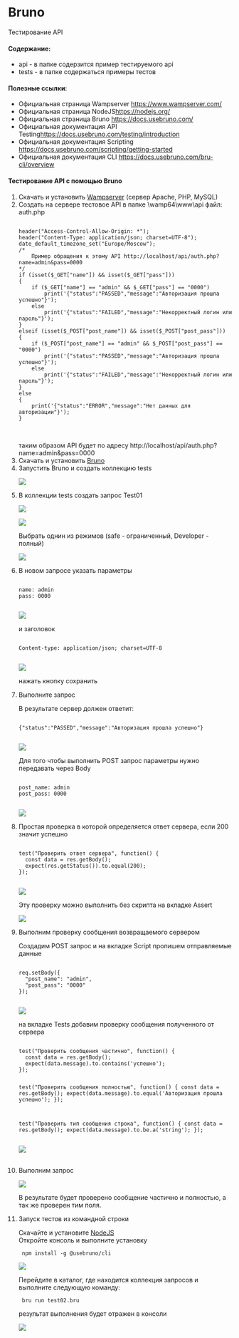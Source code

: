 # Bruno

Тестирование API

<p>
	<h4>Содержание:</h2>
	<ul>
		<li>api - в папке содерзится пример тестируемого api</li>
		<li>tests - в папке содержаться примеры тестов</li>
	</ul>
</p>

<p>
	<h4>Полезные ссылки:</h2>
	<ul>
		<li>Официальная страница Wampserver <a href="https://www.wampserver.com/">https://www.wampserver.com/</a></li>
		<li>Официальная страница NodeJS<a href="https://nodejs.org/">https://nodejs.org/</a></li>
		<li>Официальная страница Bruno <a href="https://docs.usebruno.com/">https://docs.usebruno.com/</a></li>
		<li>Официальная документация API Testing<a href="https://docs.usebruno.com/testing/introduction">https://docs.usebruno.com/testing/introduction</a></li>
		<li>Официальная документация Scripting <a href="https://docs.usebruno.com/scripting/getting-started">https://docs.usebruno.com/scripting/getting-started</a></li>
		<li>Официальная документация CLI <a href="https://docs.usebruno.com/bru-cli/overview">https://docs.usebruno.com/bru-cli/overview</a></li>
	</ul>
</p>

<p>
	<h4>Тестирование API с помощью Bruno</h4>
	<ol>
		<li>Скачать и установить <a href="https://www.wampserver.com/">Wampserver</a> (сервер Apache, PHP, MySQL)</li>
		<li>Создать на сервере тестовое API в папке \wamp64\www\api  файл: auth.php
			<pre><code>
header("Access-Control-Allow-Origin: *");
header("Content-Type: application/json; charset=UTF-8");
date_default_timezone_set("Europe/Moscow");
/*	
	Пример обращения к этому API http://localhost/api/auth.php?name=admin&pass=0000
*/
if (isset($_GET["name"]) && isset($_GET["pass"]))
{
	if ($_GET["name"] == "admin" && $_GET["pass"] == "0000")
		print('{"status":"PASSED","message":"Авторизация прошла успешно"}');
	else
		print('{"status":"FAILED","message":"Некорректный логин или пароль"}');
}
elseif (isset($_POST["post_name"]) && isset($_POST["post_pass"]))
{
	if ($_POST["post_name"] == "admin" && $_POST["post_pass"] == "0000")
		print('{"status":"PASSED","message":"Авторизация прошла успешно"}');
	else
		print('{"status":"FAILED","message":"Некорректный логин или пароль"}');
}
else
{
	print('{"status":"ERROR","message":"Нет данных для авторизации"}');
}
			</code></pre>
			<br>таким образом API будет по адресу http://localhost/api/auth.php?name=admin&pass=0000
		</li>
		<li>Скачать и установить <a href="https://docs.usebruno.com/">Bruno</a></li>
		<li>Запустить Bruno и создать коллекцию tests
			<p align="left">
				<img src="https://github.com/Somov-QA/Practice-Automation-Testing-2024/blob/main/_images/bruno_create_collection.jpg">
			</p>
		</li>
		<li>В коллекции tests создать запрос Test01
		<p align="left">
				<img src="https://github.com/Somov-QA/Practice-Automation-Testing-2024/blob/main/_images/bruno_new_request.jpg">
			</p>
			<p align="left">
				<img src="https://github.com/Somov-QA/Practice-Automation-Testing-2024/blob/main/_images/bruno_new_request_data.jpg">
			</p>
			<p>Выбрать однин из режимов (safe - ограниченный, Developer - полный)</p>
			<p align="left">
				<img src="https://github.com/Somov-QA/Practice-Automation-Testing-2024/blob/main/_images/bruno_new_request_mode.jpg">
			</p>
		</li>
		<li>В новом запросе указать параметры
			<pre><code>
name: admin
pass: 0000
			</code></pre>
			<p align="left">
				<img src="https://github.com/Somov-QA/Practice-Automation-Testing-2024/blob/main/_images/bruno_request_params.jpg">
			</p>
			<p>и заголовок</p>
			<pre><code>
Content-type: application/json; charset=UTF-8
			</code></pre>
			<p align="left">
				<img src="https://github.com/Somov-QA/Practice-Automation-Testing-2024/blob/main/_images/bruno_request_headers.jpg">
			</p>
			<p>нажать кнопку сохранить</p>
		</li>
		<li>Выполните запрос
			<p>В результате сервер должен ответит:</p>
			<pre><code>
{"status":"PASSED","message":"Авторизация прошла успешно"}
			</code></pre>
			<p align="left">
				<img src="https://github.com/Somov-QA/Practice-Automation-Testing-2024/blob/main/_images/bruno_request_get_run.jpg">
			</p>
			<p>Для того чтобы выполнить POST запрос параметры нужно передавать через Body</p>
			<pre><code>
post_name: admin
post_pass: 0000
			</code></pre>
			<p align="left">
				<img src="https://github.com/Somov-QA/Practice-Automation-Testing-2024/blob/main/_images/bruno_request_post_run.jpg">
			</p>
		</li>
		<li>Простая проверка в которой определяется ответ сервера, если 200 значит успешно
			<pre><code>
test("Проверить ответ сервера", function() {
  const data = res.getBody();
  expect(res.getStatus()).to.equal(200);
});
			</code></pre>
			<p align="left">
				<img src="https://github.com/Somov-QA/Practice-Automation-Testing-2024/blob/main/_images/bruno_request_test.jpg">
			</p>
			<p>Эту проверку можно выполнить без скрипта на вкладке Assert</p>
			<p align="left">
				<img src="https://github.com/Somov-QA/Practice-Automation-Testing-2024/blob/main/_images/bruno_request_assert.jpg">
			</p>
		</li>
		<li>Выполним проверку сообщения возвращаемого сервером
			<p>Создадим POST запрос и на вкладке Script пропишем отправляемые данные</p>
			<pre><code>
req.setBody({
  "post_name": "admin",
  "post_pass": "0000"
});
			</code></pre>
			<p align="left">
				<img src="https://github.com/Somov-QA/Practice-Automation-Testing-2024/blob/main/_images/bruno_request_script.jpg">
			</p>
			<p>на вкладке Tests добавим проверку сообщения полученного от сервера</p>
			<pre><code>
test("Проверить сообщения частично", function() {
  const data = res.getBody();
  expect(data.message).to.contains('успешно');
});

test("Проверить сообщения полностью", function() {
  const data = res.getBody();
  expect(data.message).to.equal('Авторизация прошла успешно');
});

test("Проверить тип сообщения строка", function() {
  const data = res.getBody();
  expect(data.message).to.be.a('string');
});
			</code></pre>
			<p align="left">
				<img src="https://github.com/Somov-QA/Practice-Automation-Testing-2024/blob/main/_images/bruno_request_tests.jpg">
			</p>		
		</li>
		<li>Выполним запрос
			<p align="left">
				<img src="https://github.com/Somov-QA/Practice-Automation-Testing-2024/blob/main/_images/bruno_request_results.jpg">
			</p>
			<p>В результате будет проверено сообщение частично и полностью, а так же проверен тим поля.</p>
		</li>
		<li>Запуск тестов из командной строки
			<p>
				Скачайте и установите <a href="https://nodejs.org/">NodeJS</a>
				<br>Откройте консоль и выполните установку 
			</p>
			<pre><code>
npm install -g @usebruno/cli
			</code></pre>
			<p align="left">
				<img src="https://github.com/Somov-QA/Practice-Automation-Testing-2024/blob/main/_images/bruno_install_userbruno_cli.jpg">
			</p>
			<p>Перейдите в каталог, где находится коллекция запросов и выполните следующую команду:</p>
			<pre><code>
bru run test02.bru
			</code></pre>
			<p>результат выполнения будет отражен в консоли</p>
			<p align="left">
				<img src="https://github.com/Somov-QA/Practice-Automation-Testing-2024/blob/main/_images/bruno_cli_run.jpg">
			</p>
		</li>
	</ol>
</p>
